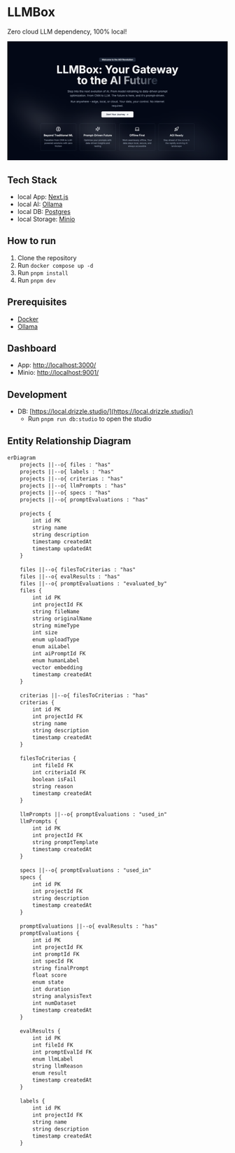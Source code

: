 # LLMBox

Zero cloud LLM dependency, 100% local!

![hero](./public/hero.png)

## Tech Stack

- local App: [Next.js](https://nextjs.org/)
- local AI: [Ollama](https://ollama.com/)
- local DB: [Postgres](https://www.postgresql.org/)
- local Storage: [Minio](https://min.io/)

## How to run

1. Clone the repository
2. Run `docker compose up -d`
3. Run `pnpm install`
4. Run `pnpm dev`

## Prerequisites

- [Docker](https://www.docker.com/)
- [Ollama](https://ollama.com/)

## Dashboard

- App: [http://localhost:3000/](http://localhost:3000/)
- Minio: [http://localhost:9001/](http://localhost:9001/)

## Development

- DB: [https://local.drizzle.studio/](https://local.drizzle.studio/)
  - Run `pnpm run db:studio` to open the studio

## Entity Relationship Diagram

```mermaid
erDiagram
    projects ||--o{ files : "has"
    projects ||--o{ labels : "has"
    projects ||--o{ criterias : "has"
    projects ||--o{ llmPrompts : "has"
    projects ||--o{ specs : "has"
    projects ||--o{ promptEvaluations : "has"

    projects {
        int id PK
        string name
        string description
        timestamp createdAt
        timestamp updatedAt
    }

    files ||--o{ filesToCriterias : "has"
    files ||--o{ evalResults : "has"
    files ||--o{ promptEvaluations : "evaluated_by"
    files {
        int id PK
        int projectId FK
        string fileName
        string originalName
        string mimeType
        int size
        enum uploadType
        enum aiLabel
        int aiPromptId FK
        enum humanLabel
        vector embedding
        timestamp createdAt
    }

    criterias ||--o{ filesToCriterias : "has"
    criterias {
        int id PK
        int projectId FK
        string name
        string description
        timestamp createdAt
    }

    filesToCriterias {
        int fileId FK
        int criteriaId FK
        boolean isFail
        string reason
        timestamp createdAt
    }

    llmPrompts ||--o{ promptEvaluations : "used_in"
    llmPrompts {
        int id PK
        int projectId FK
        string promptTemplate
        timestamp createdAt
    }

    specs ||--o{ promptEvaluations : "used_in"
    specs {
        int id PK
        int projectId FK
        string description
        timestamp createdAt
    }

    promptEvaluations ||--o{ evalResults : "has"
    promptEvaluations {
        int id PK
        int projectId FK
        int promptId FK
        int specId FK
        string finalPrompt
        float score
        enum state
        int duration
        string analysisText
        int numDataset
        timestamp createdAt
    }

    evalResults {
        int id PK
        int fileId FK
        int promptEvalId FK
        enum llmLabel
        string llmReason
        enum result
        timestamp createdAt
    }

    labels {
        int id PK
        int projectId FK
        string name
        string description
        timestamp createdAt
    }
```
